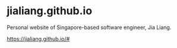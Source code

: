 # jialiang.github.io
Personal website of Singapore-based software engineer, Jia Liang.

https://jialiang.github.io/#
